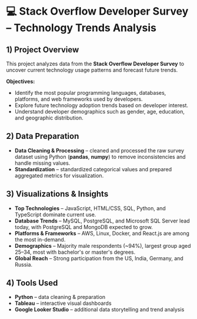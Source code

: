 # 💻 Stack Overflow Developer Survey – Technology Trends Analysis  

## 1) Project Overview  
This project analyzes data from the **Stack Overflow Developer Survey** to uncover current technology usage patterns and forecast future trends.  

**Objectives:**  
- Identify the most popular programming languages, databases, platforms, and web frameworks used by developers.  
- Explore future technology adoption trends based on developer interest.  
- Understand developer demographics such as gender, age, education, and geographic distribution.  

## 2) Data Preparation  
- **Data Cleaning & Processing** – cleaned and processed the raw survey dataset using Python (**pandas**, **numpy**) to remove inconsistencies and handle missing values.  
- **Standardization** – standardized categorical values and prepared aggregated metrics for visualization.  

## 3) Visualizations & Insights  
- **Top Technologies** – JavaScript, HTML/CSS, SQL, Python, and TypeScript dominate current use.  
- **Database Trends** – MySQL, PostgreSQL, and Microsoft SQL Server lead today, with PostgreSQL and MongoDB expected to grow.  
- **Platforms & Frameworks** – AWS, Linux, Docker, and React.js are among the most in-demand.  
- **Demographics** – Majority male respondents (~94%), largest group aged 25–34, most with bachelor's or master's degrees.  
- **Global Reach** – Strong participation from the US, India, Germany, and Russia.  

## 4) Tools Used  
- **Python** – data cleaning & preparation  
- **Tableau** – interactive visual dashboards  
- **Google Looker Studio** – additional data storytelling and trend analysis  
